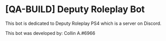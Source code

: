 # [QA-BUILD] Deputy Roleplay Bot


This bot is dedicated to Deputy Roleplay PS4 which is a server on Discord.

This bot was developed by: Collin A.#6966



